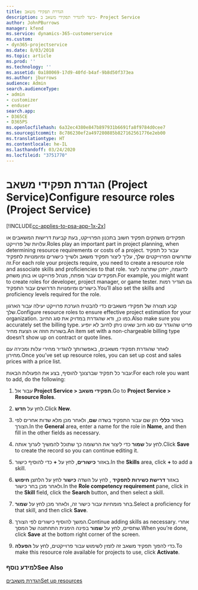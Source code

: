 ```yaml
---
title: הגדרת תפקידי משאב
description: כיצד להגדיר תפקידי משאב ב- Project Service
author: JohnPBurrows
manager: kfend
ms.service: dynamics-365-customerservice
ms.custom:
- dyn365-projectservice
ms.date: 8/03/2018
ms.topic: article
ms.prod: ''
ms.technology: ''
ms.assetid: 0a180069-17d9-40fd-b4af-9b8d50f373ea
ms.author: jburrows
audience: Admin
search.audienceType:
- admin
- customizer
- enduser
search.app:
- D365CE
- D365PS
ms.openlocfilehash: 6a32ec4380e847b897931b6691fa8f9784d0cee7
ms.sourcegitcommit: 8c786230ef2a497280885b827162561776e2eb00
ms.translationtype: HT
ms.contentlocale: he-IL
ms.lasthandoff: 03/24/2020
ms.locfileid: "3751770"
---
```

# <a name="configure-resource-roles-project-service"></a><span data-ttu-id="49339-103">הגדרת תפקידי משאב (Project Service)</span><span class="sxs-lookup"><span data-stu-id="49339-103">Configure resource roles (Project Service)</span></span>

[!INCLUDE[cc-applies-to-psa-app-1x-2x](../includes/cc-applies-to-psa-app-1x-2x.md)]

<span data-ttu-id="49339-104">תפקידים משחקים תפקיד חשוב בתכנון הפרוייקט, בעת קביעת דרישות המשאבים או עלויות של פרוייקט.</span><span class="sxs-lookup"><span data-stu-id="49339-104">Roles play an important part in project planning, when determining resource requirements or costs of a project.</span></span> <span data-ttu-id="49339-105">עבור כל תפקיד שדורשים הפרוייקטים שלך, עליך ליצור תפקיד משאב ולשייך כישורים ומיומנויות לתפקיד זה.</span><span class="sxs-lookup"><span data-stu-id="49339-105">For each role your projects require, you need to create a resource role and associate skills and proficiencies to that role.</span></span> <span data-ttu-id="49339-106">לדוגמה, ייתכן שתרצה ליצור תפקידים עבור מפתח, מנהל פרוייקט או בוחן משחק.</span><span class="sxs-lookup"><span data-stu-id="49339-106">For example, you might want to create roles for developer, project manager, or game tester.</span></span> <span data-ttu-id="49339-107">גם תגדיר רמות כישורים ומיומנויות הדרושים עבור התפקיד.</span><span class="sxs-lookup"><span data-stu-id="49339-107">You’ll also set the skills and proficiency levels required for the role.</span></span>  
  
 <span data-ttu-id="49339-108">קבע תצורה של תפקידי משאבים כדי להבטיח הערכת פרוייקט יעילה עבור הארגון שלך.</span><span class="sxs-lookup"><span data-stu-id="49339-108">Configure resource roles to ensure effective project estimation for your organization.</span></span>  <span data-ttu-id="49339-109">כמו כן, ודא שהגדרת במדויק את סוג החיוב.</span><span class="sxs-lookup"><span data-stu-id="49339-109">Also make sure you accurately set the billing type.</span></span> <span data-ttu-id="49339-110">פריט שהוגדר עם סוג חיוב שאינו ניתן לחיוב לא יופיע בשורות חוזה או הצעת מחיר.</span><span class="sxs-lookup"><span data-stu-id="49339-110">An item set with a non-chargeable billing type doesn’t show up on contract or quote lines.</span></span>  
  
 <span data-ttu-id="49339-111">לאחר שהגדרת תפקידי משאבים, באפשרותך להגדיר מחירי עלות ומכירה עם מחירון.</span><span class="sxs-lookup"><span data-stu-id="49339-111">Once you’ve set up resource roles, you can set up cost and sales prices with a price list.</span></span>  
  
 <span data-ttu-id="49339-112">עבור כל תפקיד שברצונך להוסיף, בצע את הפעולות הבאות:</span><span class="sxs-lookup"><span data-stu-id="49339-112">For each role you want to add, do the following:</span></span>  
  
1.  <span data-ttu-id="49339-113">עבור אל **Project Service > תפקידי משאב**.</span><span class="sxs-lookup"><span data-stu-id="49339-113">Go to **Project Service > Resource Roles**.</span></span>  
  
2.  <span data-ttu-id="49339-114">לחץ על **חדש**.</span><span class="sxs-lookup"><span data-stu-id="49339-114">Click **New**.</span></span>  
  
3.  <span data-ttu-id="49339-115">באזור **כללי** הזן שם עבור התפקיד בשדה **שם**, ולאחר מכן מלא שדות אחרים לפי הצורך.</span><span class="sxs-lookup"><span data-stu-id="49339-115">In the **General** area, enter a name for the role in **Name**, and then fill in the other fields as necessary.</span></span>  
  
4.  <span data-ttu-id="49339-116">לחץ על **שמור** כדי ליצור את הרשומה כך שתוכל להמשיך לערוך אותה.</span><span class="sxs-lookup"><span data-stu-id="49339-116">Click **Save** to create the record so you can continue editing it.</span></span>  
  
5.  <span data-ttu-id="49339-117">באזור **כישורים**, לחץ על **+** כדי להוסיף כישור.</span><span class="sxs-lookup"><span data-stu-id="49339-117">In the **Skills** area, click **+** to add a skill.</span></span>  
  
6.  <span data-ttu-id="49339-118">באזור **דרישת כשירות לתפקיד** , לחץ על השדה **כישור** לחץ על הלחצן **חיפוש** ולאחר מכן בחר כישור.</span><span class="sxs-lookup"><span data-stu-id="49339-118">In the **Role competency requirement** pane, click in the **Skill** field, click the **Search** button, and then select a skill.</span></span>  
  
7.  <span data-ttu-id="49339-119">בחר מומחיות עבור כישור זה, ולאחר מכן לחץ על **שמור**.</span><span class="sxs-lookup"><span data-stu-id="49339-119">Select a proficiency for that skill, and then click **Save**.</span></span>  
  
8.  <span data-ttu-id="49339-120">המשך להוסיף כישורים לפי הצורך.</span><span class="sxs-lookup"><span data-stu-id="49339-120">Continue adding skills as necessary.</span></span> <span data-ttu-id="49339-121">אחרי שתסיים, לחץ על **שמור** בפינה הימנית התחתונה של המסך.</span><span class="sxs-lookup"><span data-stu-id="49339-121">When you’re done, click **Save** at the bottom right corner of the screen.</span></span>  
  
9. <span data-ttu-id="49339-122">כדי להפוך תפקיד משאב זה לזמין לשימוש עבור פרוייקטים, לחץ על **הפעלה**.</span><span class="sxs-lookup"><span data-stu-id="49339-122">To make this resource role available for projects to use, click **Activate**.</span></span>  
  
### <a name="see-also"></a><span data-ttu-id="49339-123">למידע נוסף</span><span class="sxs-lookup"><span data-stu-id="49339-123">See Also</span></span>  
 [<span data-ttu-id="49339-124">הגדרת משאבים</span><span class="sxs-lookup"><span data-stu-id="49339-124">Set up resources</span></span>](../project-service/set-up-resources.md)
